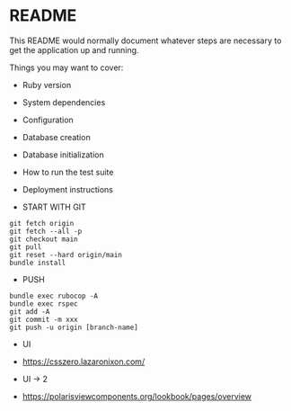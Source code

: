 # README

This README would normally document whatever steps are necessary to get the
application up and running.

Things you may want to cover:
* Ruby version

* System dependencies

* Configuration

* Database creation

* Database initialization

* How to run the test suite

* Deployment instructions

* START WITH GIT
```
git fetch origin
git fetch --all -p
git checkout main
git pull
git reset --hard origin/main
bundle install
```

* PUSH
```
bundle exec rubocop -A
bundle exec rspec
git add -A
git commit -m xxx
git push -u origin [branch-name]
```

* UI
- https://csszero.lazaronixon.com/

* UI -> 2
- https://polarisviewcomponents.org/lookbook/pages/overview
